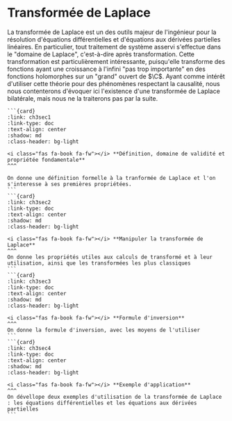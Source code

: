 # <i class="fas fa-book fa-fw"></i> Transformée de Laplace

La transformée de Laplace est un des outils majeur de l'ingénieur pour la résolution d'équations différentielles et d'équations aux dérivées partielles linéaires. En particulier, tout traitement de système asservi s'effectue dans le "domaine de Laplace", c'est-à-dire après transformation. Cette transformation est particulièrement intéressante, puisqu'elle transforme des fonctions ayant une croissance à l'infini "pas trop importante" en des fonctions holomorphes sur un "grand" ouvert de $\C$. Ayant comme intérêt d'utiliser cette théorie pour des phénomènes respectant la causalité, nous nous contenterons d'évoquer ici l'existence d'une transformée de Laplace bilatérale, mais nous ne la traiterons pas par la suite.

````{card-carousel} 3
```{card} 
:link: ch3sec1
:link-type: doc
:text-align: center 
:shadow: md 
:class-header: bg-light

<i class="fas fa-book fa-fw"></i> **Définition, domaine de validité et propriétée fondamentale**
^^^

On donne une définition formelle à la tranformée de Laplace et l'on s'interesse à ses premières propriétées.
```
```{card} 
:link: ch3sec2
:link-type: doc
:text-align: center 
:shadow: md 
:class-header: bg-light

<i class="fas fa-book fa-fw"></i> **Manipuler la transformée de Laplace**
^^^
On donne les propriétés utiles aux calculs de transformé et à leur utilisation, ainsi que les transformées les plus classiques
```
```{card} 
:link: ch3sec3
:link-type: doc
:text-align: center 
:shadow: md 
:class-header: bg-light

<i class="fas fa-book fa-fw"></i> **Formule d'inversion**
^^^
On donne la formule d'inversion, avec les moyens de l'utiliser
```
```{card} 
:link: ch3sec4
:link-type: doc
:text-align: center 
:shadow: md 
:class-header: bg-light

<i class="fas fa-book fa-fw"></i> **Exemple d'application**
^^^
On dévellope deux exemples d'utilisation de la transformée de Laplace : les équations différentielles et les équations aux dérivées partielles
```


````
